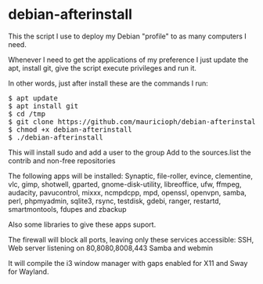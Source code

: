 # debian-afterinstall

This the script I use to deploy my Debian "profile" to as many computers I need.

Whenever I need to get the applications of my preference I just update the apt, install git, give the script execute privileges and run it.

In other words, just after install these are the commands I run:
<pre>
$ apt update
$ apt install git
$ cd /tmp
$ git clone https://github.com/mauricioph/debian-afterinstall.git
$ chmod +x debian-afterinstall
$ ./debian-afterinstall
</pre>

This will install sudo and add a user to the group
Add to the sources.list the contrib and non-free repositories

The following apps will be installed:
Synaptic, file-roller, evince, clementine, vlc, gimp, shotwell, gparted, gnome-disk-utility, libreoffice, ufw, ffmpeg, audacity, pavucontrol, mixxx, ncmpdcpp, mpd, openssl, openvpn, samba, perl, phpmyadmin, sqlite3, rsync, testdisk, gdebi, ranger, restartd, smartmontools, fdupes and zbackup

Also some libraries to give these apps suport.

The firewall will block all ports, leaving only these services accessible:
SSH, Web server listening on 80,8080,8008,443
Samba and webmin

It will compile the i3 window manager with gaps enabled for X11 and Sway for Wayland.

